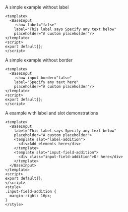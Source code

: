 A simple example without label

```vue
<template>
  <BaseInput
    :show-label="false"
    label="This label says Specify any text below"
    placeholder="A custom placeholder"/>
</template>
<script>
export default{};
</script>

```

A simple example without border

```vue
<template>
  <BaseInput
    :show-input-border="false"
    label="Specify any text here"
    placeholder="A custom placeholder"/>
</template>
<script>
export default{};
</script>

```

A example with label and slot demonstrations

```vue
<template>
  <BaseInput
    label="This label says Specify any text below"
    placeholder="A custom placeholder">
    <template slot="label-addition">
      <div>Add elements here</div>
    </template>
    <template slot="input-field-addition">
      <div class="input-field-addition">Or here</div>
    </template>
  </BaseInput>
</template>
<script>
export default{};
</script>
<style>
.input-field-addition {
  margin-right: 16px;
}
</style>

```
